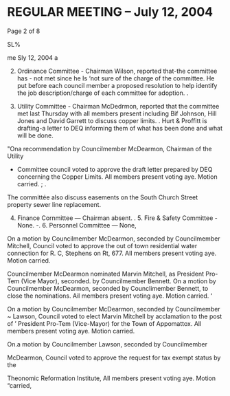 # REGULAR MEETING – July 12, 2004

Page 2 of 8

SL%

me Sly 12, 2004 a

2. Ordinance Committee - Chairman Wilson, reported that-the committee has -
not met since he Is ‘not sure of the charge of the committee. He put before
each council member a proposed resolution to help identify the job
description/charge of each committee for adoption. .

3. Utility Committee - Chairman McDedrmon, reported that the committee met
last Thursday with all members present including Bif Johnson, Hill Jones and
David Garrett to discuss copper limits. . Hurt & Proffitt is drafting-a letter to
DEQ informing them of what has been done and what will be done.

"Ona recommendation by Councilmember McDearmon, Chairman of the Utility
- Committee council voted to approve the draft letter prepared by DEQ
concerning the Copper Limits. All members present voting aye. Motion
carried. ; .

The committée also discuss easements on the South Church Street property
sewer line replacement.

4. Finance Cornmittee — Chairman absent.
. 5. Fire & Safety Committee - None.
-. 6. Personnel Committee — None,

On a motion by Councilmember McDearmon, seconded by Councilmember
Mitchell, Council voted to approve the out of town residential water connection
for R. C, Stephens on Rt, 677. All members present voting aye. Motion carried.

Councilmember McDearmon nominated Marvin Mitchell, as President Pro-Tem
(Vice Mayor), seconded. by Councilmember Bennett. On a motion by
Councilmember McDearmon, seconded by Counclimember Bennett, to close the
nominations. Ail members present voting aye. Motion carried. ‘

On a motion by Councilmember McDearmon, seconded by Councilmember ~
Lawson, Council voted to elect Marvin Mitchell by acclamation to the post of
’ President Pro-Tem (Vice-Mayor) for the Town of Appomattox. All members
present voting aye. Motion carried.

On.a motion by Councilmember Lawson, seconded by Councilmember

McDearmon, Council voted to approve the request for tax exempt status by the

Theonomic Reformation Institute, All members present voting aye. Motion
“carried,